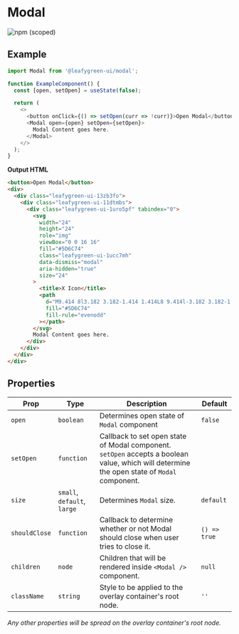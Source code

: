 # Modal

![npm (scoped)](https://img.shields.io/npm/v/@leafygreen-ui/modal.svg)

## Example

```js
import Modal from '@leafygreen-ui/modal';

function ExampleComponent() {
  const [open, setOpen] = useState(false);

  return (
    <>
      <button onClick={() => setOpen(curr => !curr)}>Open Modal</button>
      <Modal open={open} setOpen={setOpen}>
        Modal Content goes here.
      </Modal>
    </>
  );
}
```

**Output HTML**

```html
<button>Open Modal</button>
<div>
  <div class="leafygreen-ui-13zb3fo">
    <div class="leafygreen-ui-11dtmbs">
      <div class="leafygreen-ui-1uro5pf" tabindex="0">
        <svg
          width="24"
          height="24"
          role="img"
          viewBox="0 0 16 16"
          fill="#5D6C74"
          class="leafygreen-ui-1ucc7mh"
          data-dismiss="modal"
          aria-hidden="true"
          size="24"
        >
          <title>X Icon</title>
          <path
            d="M9.414 8l3.182 3.182-1.414 1.414L8 9.414l-3.182 3.182-1.414-1.414L6.586 8 3.404 4.818l1.414-1.414L8 6.586l3.182-3.182 1.414 1.414L9.414 8z"
            fill="#5D6C74"
            fill-rule="evenodd"
          ></path>
        </svg>
        Modal Content goes here.
      </div>
    </div>
  </div>
</div>
```

## Properties

| Prop          | Type                        | Description                                                                                                                                 | Default      |
| ------------- | --------------------------- | ------------------------------------------------------------------------------------------------------------------------------------------- | ------------ |
| `open`        | `boolean`                   | Determines open state of `Modal` component                                                                                                  | `false`      |
| `setOpen`     | `function`                  | Callback to set open state of Modal component. `setOpen` accepts a boolean value, which will determine the open state of `Modal` component. |              |
| `size`        | `small`, `default`, `large` | Determines `Modal` size.                                                                                                                    | `default`    |
| `shouldClose` | `function`                  | Callback to determine whether or not Modal should close when user tries to close it.                                                        | `() => true` |
| `children`    | `node`                      | Children that will be rendered inside `<Modal />` component.                                                                                | `null`       |
| `className`   | `string`                    | Style to be applied to the overlay container's root node.                                                                                   | `''`         |

_Any other properties will be spread on the overlay container's root node._
